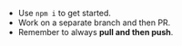 - Use `npm i` to get started.
- Work on a separate branch and then PR.
- Remember to always **pull and then push**.
